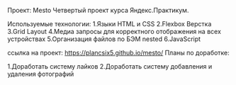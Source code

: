 Проект: Mesto
Четвертый проект курса Яндекс.Практикум.

Используемые технологии:
1.Языки HTML и CSS
2.Flexbox Верстка
3.Grid Layout
4.Медиа запросы для корректного отображения на всех устройствах
5.Организация файлов по БЭМ nested
6.JavaScript 


ссылка на проект:
https://plancsix5.github.io/mesto/
Планы по доработке:

1.Доработать систему лайков
2.Доработать систему добавления и удаления фотографий
